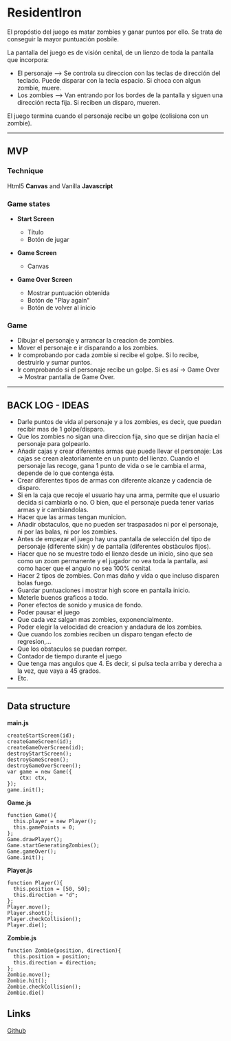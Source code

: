 # ResidentIron

El propóstio del juego es matar zombies y ganar puntos por ello. Se trata de conseguir la mayor puntuación posbile.

La pantalla del juego es de visión cenital, de un lienzo de toda la pantalla que incorpora:
- El personaje --> Se controla su direccion con las teclas de dirección del teclado. Puede disparar con la tecla espacio. Si choca con algun zombie, muere.
- Los zombies --> Van entrando por los bordes de la pantalla y siguen una dirección recta fija. Si reciben un disparo, mueren.

El juego termina cuando el personaje recibe un golpe (colisiona con un zombie).

* * *

## MVP
### Technique
Html5 __Canvas__ and Vanilla __Javascript__

### Game states
* __Start Screen__

  * Título
  * Botón de jugar

* __Game Screen__

  * Canvas

* __Game Over Screen__
  
  * Mostrar puntuación obtenida
  * Botón de "Play again"
  * Botón de volver al inicio

### Game

* Dibujar el personaje y arrancar la creacion de zombies.
* Mover el personaje e ir disparando a los zombies.
* Ir comprobando por cada zombie si recibe el golpe. Si lo recibe, destruirlo y sumar puntos.
* Ir comprobando si el personaje recibe un golpe. Si es así -> Game Over -> Mostrar pantalla de Game Over.

* * *

## BACK LOG - IDEAS
- Darle puntos de vida al personaje y a los zombies, es decir, que puedan recibir mas de 1 golpe/disparo.
- Que los zombies no sigan una direccion fija, sino que se dirijan hacia el personaje para golpearlo.
- Añadir cajas y crear diferentes armas que puede llevar el personaje: Las cajas se crean aleatoriamente en un punto del lienzo. Cuando el personaje las recoge, gana 1 punto de vida o se le cambia el arma, depende de lo que contenga ésta.
- Crear diferentes tipos de armas con diferente alcanze y cadencia de disparo.
- Si en la caja que recoje el usuario hay una arma, permite que el usuario decida si cambiarla o no. O bien, que el personaje pueda tener varias armas y ir cambiandolas.
- Hacer que las armas tengan municion.
- Añadir obstaculos, que no pueden ser traspasados ni por el personaje, ni por las balas, ni por los zombies.
- Antes de empezar el juego hay una pantalla de selección del tipo de personaje (diferente skin) y de pantalla (diferentes obstàculos fijos).
- Hacer que no se muestre todo el lienzo desde un inicio, sino que sea como un zoom permanente y el jugador no vea toda la pantalla, asi como hacer que el angulo no sea 100% cenital.
- Hacer 2 tipos de zombies. Con mas daño y vida o que incluso disparen bolas fuego.
- Guardar puntuaciones i mostrar high score en pantalla inicio.
- Meterle buenos graficos a todo.
- Poner efectos de sonido y musica de fondo.
- Poder pausar el juego
- Que cada vez salgan mas zombies, exponencialmente.
- Poder elegir la velocidad de creacion y andadura de los zombies.
- Que cuando los zombies reciben un disparo tengan efecto de regresion,...
- Que los obstaculos se puedan romper.
- Contador de tiempo durante el juego
- Que tenga mas angulos que 4. Es decir, si pulsa tecla arriba y derecha a la vez, que vaya a 45 grados.
- Etc.


* * *

## Data structure

__main.js__

````
createStartScreen(id);
createGameScreen(id);
createGameOverScreen(id);
destroyStartScreen();
destroyGameScreen();
destroyGameOverScreen();
var game = new Game({
    ctx: ctx,
});
game.init();

````

__Game.js__

````
function Game(){
  this.player = new Player();
  this.gamePoints = 0;
};
Game.drawPlayer();
Game.startGeneratingZombies();
Game.gameOver();
Game.init();
````

__Player.js__

````
function Player(){
  this.position = [50, 50];
  this.direction = "d";
};
Player.move();
Player.shoot();
Player.checkCollision();
Player.die();
````

__Zombie.js__

````
function Zombie(position, direction){
  this.position = position;
  this.direction = direction;
};
Zombie.move();
Zombie.hit();
Zombie.checkCollision();
Zombie.die()
````

## Links

[Github](https://github.com/marcmnc7/lab-final-project-M1)
